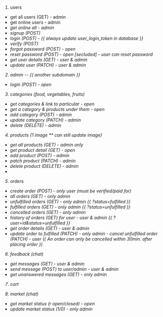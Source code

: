 1. users
- get all users (GET) - admin
- get online users - admin <i>
- get online all - admin <i>
- signup (POST)
- login (POST) - {{ always update user_login_token in database }}
- verify (POST)
- forgot password (POST) - open
- reset password (POST) - open [secluded] - user can reset password
- get user details (GET) - user & admin
- update user (PATCH) - user & admin

2. admin  -- {{ another subdomain }}
- login (POST) - open

3. categories (food, vegetables, fruits)
- get categories & link to particular - open
- get a category & products under them - open
- add category (POST) - admin
- update category (PATCH) - admin
- delete (DELETE) - admin

4. products {1 image ** can still update image}
- get all products (GET) - admin only
- get product detail (GET) - open
- add product (POST) - admin
- patch product (PATCH) - admin
- delete product (DELETE) - admin
-


5. orders
- create order (POST) - only user (*must be verified/paid for*)
- all orders (GET) - only admin
- unfulfilled orders (GET) - only admin                  {{ ?status=fulfilled }}
- fulfilled orders (GET) - only admin                    {{ ?status=unfulfilled }}
- cancelled orders (GET) - only admin
- history of orders  (GET) for user - user & admin                   {{ ?user=id&status=unfulfilled }}
- get order details (GET) - user & admin
- update order to fulfilled (PATCH) - only admin - cancel unfulfilled order (PATCH) - user ({ An order can only be cancelled within 30min. after placing order })

6. feedback (chat)
- get messages (GET) - user & admin
- send message (POST) to user/admin - user & admin
- get unanswered messages (GET) - only admin

7. cart

8. market (chat)
- get market status (r open/closed) - open
- update market status (1/0) - only admin
